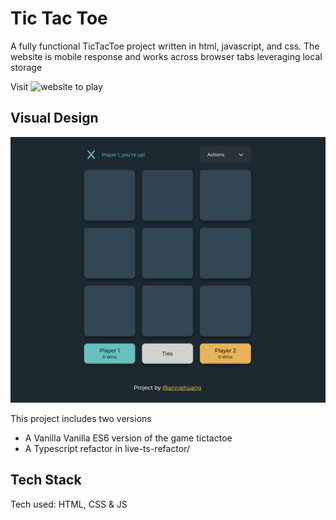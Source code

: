 # Tic Tac Toe
 A fully functional TicTacToe project written in html, javascript, and css. The website is mobile response and works across browser tabs leveraging local storage

Visit ![website](https://tic-tac-toe-vanilla-javascript-ah.tiiny.site/) to play


## Visual Design

![Visual Design](https://github.com/gnauheinna/tictactoe/blob/main/images/tictactoe.jpg.png)

This project includes two versions
* A Vanilla Vanilla ES6 version of the game tictactoe 
* A Typescript refactor in live-ts-refactor/


## Tech Stack 
Tech used: HTML, CSS & JS

